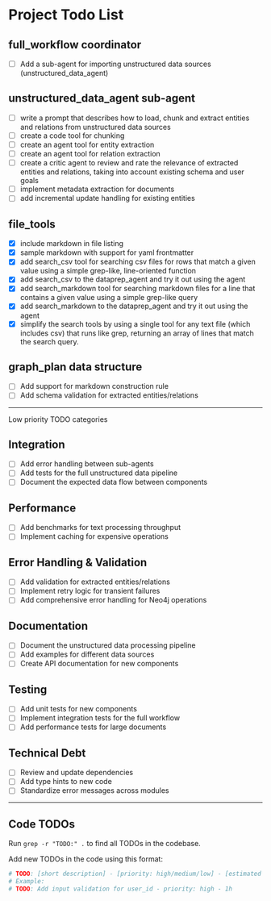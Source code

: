 # Project Todo List

## full_workflow coordinator
- [ ] Add a sub-agent for importing unstructured data sources (unstructured_data_agent)

## unstructured_data_agent sub-agent
- [ ] write a prompt that describes how to load, chunk and extract entities and relations from unstructured data sources
- [ ] create a code tool for chunking
- [ ] create an agent tool for entity extraction
- [ ] create an agent tool for relation extraction
- [ ] create a critic agent to review and rate the relevance of extracted entities and relations, taking into account existing schema and user goals
- [ ] implement metadata extraction for documents
- [ ] add incremental update handling for existing entities

## file_tools
- [x] include markdown in file listing
- [x] sample markdown with support for yaml frontmatter
- [x] add search_csv tool for searching csv files for rows that match a given value using a simple grep-like, line-oriented function
- [x] add search_csv to the dataprep_agent and try it out using the agent
- [x] add search_markdown tool for searching markdown files for a line that contains a given value using a simple grep-like query
- [x] add search_markdown to the dataprep_agent and try it out using the agent
- [x] simplify the search tools by using a single tool for any text file (which includes csv) that runs like grep, returning an array of lines that match the search query.

## graph_plan data structure
- [ ] Add support for markdown construction rule
- [ ] Add schema validation for extracted entities/relations

---

Low priority TODO categories

## Integration
- [ ] Add error handling between sub-agents
- [ ] Add tests for the full unstructured data pipeline
- [ ] Document the expected data flow between components

## Performance
- [ ] Add benchmarks for text processing throughput
- [ ] Implement caching for expensive operations

## Error Handling & Validation
- [ ] Add validation for extracted entities/relations
- [ ] Implement retry logic for transient failures
- [ ] Add comprehensive error handling for Neo4j operations

## Documentation
- [ ] Document the unstructured data processing pipeline
- [ ] Add examples for different data sources
- [ ] Create API documentation for new components

## Testing
- [ ] Add unit tests for new components
- [ ] Implement integration tests for the full workflow
- [ ] Add performance tests for large documents

## Technical Debt
- [ ] Review and update dependencies
- [ ] Add type hints to new code
- [ ] Standardize error messages across modules

---

## Code TODOs

Run `grep -r "TODO:" .` to find all TODOs in the codebase.

Add new TODOs in the code using this format:
```python
# TODO: [short description] - [priority: high/medium/low] - [estimated time]
# Example:
# TODO: Add input validation for user_id - priority: high - 1h
```
